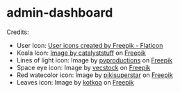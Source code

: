 # admin-dashboard

Credits:

- User Icon: [User icons created by Freepik - Flaticon](https://www.flaticon.com/free-icons/user)
- Koala Icon: [Image by catalyststuff](https://www.freepik.com/author/catalyststuff) on [Freepik](https://www.freepik.com/free-vector/cute-koala-with-cub-cartoon-icon-illustration_13203855.htm#query=cartoon&position=0&from_view=keyword&track=sph&uuid=8569a029-1034-4977-a654-69e44eb20628#position=0&query=cartoon)
- Lines of light icon: Image by [pvproductions](https://www.freepik.com/author/pvproductions) on [Freepik](https://www.freepik.com/free-photo/abstract-dark-background-with-purple-lines-generative-ai_41193362.htm#fromView=search&page=2&position=8&uuid=a1ae8277-06bf-4ce3-af82-8b98c329abd3)
- Space eye icon: Image by [vecstock](https://www.freepik.com/author/vecstock) on [Freepik](https://www.freepik.com/free-photo/night-sky-glows-with-iridescent-deep-space-generative-ai_41040727.htm#fromView=popular&page=1&position=50&uuid=44e603fc-3ad0-4b46-956f-8543edc4e290)
- Red watecolor icon: Image by [pikisuperstar](https://www.freepik.com/author/vecstock) on [Freepik](https://www.freepik.com/free-vector/watercolor-terracotta-pattern-design_29893149.htm)
- Leaves icon: Image by [kotkoa](https://www.freepik.com/author/kotkoa) on [Freepik](https://www.freepik.com/free-photo/green-chestnut-leaves_1436226.htm#fromView=search&page=1&position=46&uuid=75cb3ae0-679e-4f81-bdca-4a78f0a3f9d7)

  